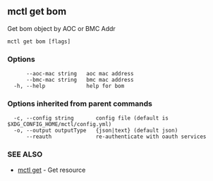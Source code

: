[Auto generated by spf13/cobra]: <>

## mctl get bom

Get bom object by AOC or BMC Addr

```
mctl get bom [flags]
```

### Options

```
      --aoc-mac string   aoc mac address
      --bmc-mac string   bmc mac address
  -h, --help             help for bom
```

### Options inherited from parent commands

```
  -c, --config string       config file (default is $XDG_CONFIG_HOME/mctl/config.yml)
  -o, --output outputType   {json|text} (default json)
      --reauth              re-authenticate with oauth services
```

### SEE ALSO

* [mctl get](mctl_get.md)	 - Get resource


